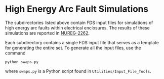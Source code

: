 # High Energy Arc Fault Simulations

The subdirectories listed above contain FDS input files for simulations of high energy arc faults within electrical enclosures. The results of these simulations are reported in [NUREG-2262](https://www.nrc.gov/docs/ML2310/ML23108A113.pdf). 

Each subdirectory contains a single FDS input file that serves as a template for generating the entire set. To generate all the input files, use the command
```
python swaps.py
```
where `swaps.py` is a Python script found in `Utilities/Input_File_Tools`. 
